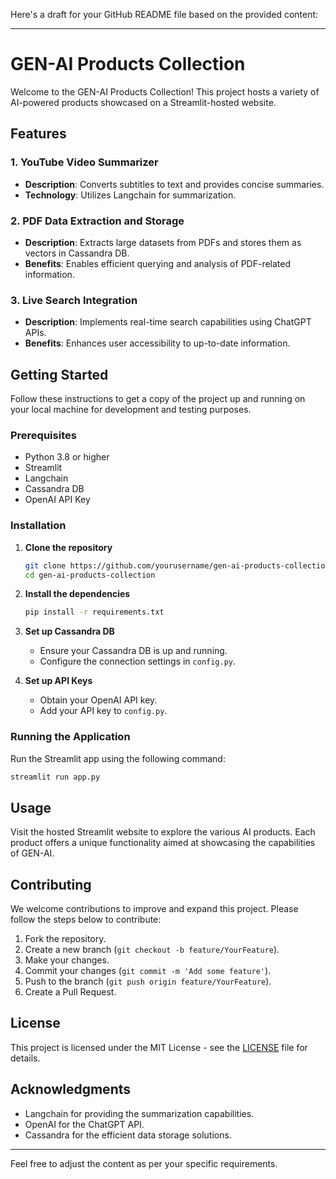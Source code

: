 Here's a draft for your GitHub README file based on the provided content:

---

# GEN-AI Products Collection

Welcome to the GEN-AI Products Collection! This project hosts a variety of AI-powered products showcased on a Streamlit-hosted website.

## Features

### 1. YouTube Video Summarizer
- **Description**: Converts subtitles to text and provides concise summaries.
- **Technology**: Utilizes Langchain for summarization.

### 2. PDF Data Extraction and Storage
- **Description**: Extracts large datasets from PDFs and stores them as vectors in Cassandra DB.
- **Benefits**: Enables efficient querying and analysis of PDF-related information.

### 3. Live Search Integration
- **Description**: Implements real-time search capabilities using ChatGPT APIs.
- **Benefits**: Enhances user accessibility to up-to-date information.

## Getting Started

Follow these instructions to get a copy of the project up and running on your local machine for development and testing purposes.

### Prerequisites

- Python 3.8 or higher
- Streamlit
- Langchain
- Cassandra DB
- OpenAI API Key

### Installation

1. **Clone the repository**
   ```bash
   git clone https://github.com/yourusername/gen-ai-products-collection.git
   cd gen-ai-products-collection
   ```

2. **Install the dependencies**
   ```bash
   pip install -r requirements.txt
   ```

3. **Set up Cassandra DB**
   - Ensure your Cassandra DB is up and running.
   - Configure the connection settings in `config.py`.

4. **Set up API Keys**
   - Obtain your OpenAI API key.
   - Add your API key to `config.py`.

### Running the Application

Run the Streamlit app using the following command:
```bash
streamlit run app.py
```

## Usage

Visit the hosted Streamlit website to explore the various AI products. Each product offers a unique functionality aimed at showcasing the capabilities of GEN-AI.

## Contributing

We welcome contributions to improve and expand this project. Please follow the steps below to contribute:

1. Fork the repository.
2. Create a new branch (`git checkout -b feature/YourFeature`).
3. Make your changes.
4. Commit your changes (`git commit -m 'Add some feature'`).
5. Push to the branch (`git push origin feature/YourFeature`).
6. Create a Pull Request.

## License

This project is licensed under the MIT License - see the [LICENSE](LICENSE) file for details.

## Acknowledgments

- Langchain for providing the summarization capabilities.
- OpenAI for the ChatGPT API.
- Cassandra for the efficient data storage solutions.

---

Feel free to adjust the content as per your specific requirements.
